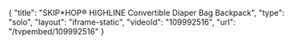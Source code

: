 {
    "title": "SKIP*HOP&reg; HIGHLINE Convertible Diaper Bag Backpack",
    "type": "solo",
    "layout": "iframe-static",
    "videoId": "109992516",
    "url": "\/tvpembed\/109992516"
}